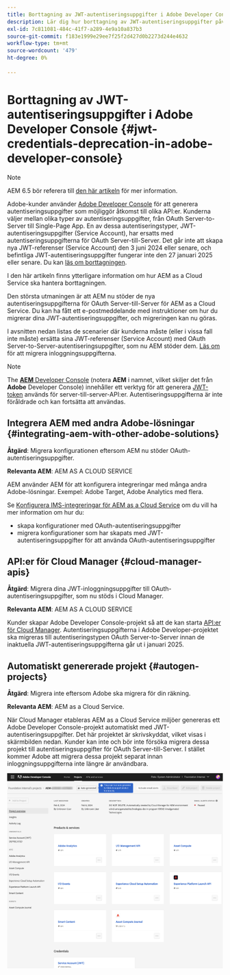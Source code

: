 ```yaml
---
title: Borttagning av JWT-autentiseringsuppgifter i Adobe Developer Console
description: Lär dig hur borttagning av JWT-autentiseringsuppgifter påverkar AEM i Adobe Developer Console.
exl-id: 7c811081-484c-41f7-a289-4e9a10a837b3
source-git-commit: f183e1999e29ee7f25f2d427d0b2273d244e4632
workflow-type: tm+mt
source-wordcount: '479'
ht-degree: 0%

---
```


# Borttagning av JWT-autentiseringsuppgifter i Adobe Developer Console {#jwt-credentials-deprecation-in-adobe-developer-console}

>[!NOTE]
>
>AEM 6.5 bör referera till [den här artikeln](https://experienceleague.adobe.com/en/docs/experience-manager-65/content/security/jwt-credentials-deprecation-in-adobe-developer-console) för mer information.

Adobe-kunder använder [Adobe Developer Console](https://developer.adobe.com/console) för att generera autentiseringsuppgifter som möjliggör åtkomst till olika API:er. Kunderna väljer mellan olika typer av autentiseringsuppgifter, från OAuth Server-to-Server till Single-Page App. En av dessa autentiseringstyper, JWT-autentiseringsuppgifter (Service Account), har ersatts med autentiseringsuppgifterna för OAuth Server-till-Server. Det går inte att skapa nya JWT-referenser (Service Account) den 3 juni 2024 eller senare, och befintliga JWT-autentiseringsuppgifter fungerar inte den 27 januari 2025 eller senare. Du kan [läs om borttagningen](https://developer.adobe.com/developer-console/docs/guides/authentication/ServerToServerAuthentication/migration/).

I den här artikeln finns ytterligare information om hur AEM as a Cloud Service ska hantera borttagningen.

Den största utmaningen är att AEM nu stöder de nya autentiseringsuppgifterna för OAuth Server-till-Server för AEM as a Cloud Service. Du kan ha fått ett e-postmeddelande med instruktioner om hur du migrerar dina JWT-autentiseringsuppgifter, och migreringen kan nu göras.

I avsnitten nedan listas de scenarier där kunderna måste (eller i vissa fall inte måste) ersätta sina JWT-referenser (Service Account) med OAuth Server-to-Server-autentiseringsuppgifter, som nu AEM stöder dem. [Läs om](https://developer.adobe.com/developer-console/docs/guides/authentication/ServerToServerAuthentication/migration/#migration-overview) för att migrera inloggningsuppgifterna.

>[!NOTE]
>
>The [**AEM** Developer Console](/help/implementing/developing/introduction/development-guidelines.md#crxde-lite-and-developer-console) (notera **AEM** i namnet, vilket skiljer det från **Adobe** Developer Console) innehåller ett verktyg för att generera [JWT-token](/help/implementing/developing/introduction/generating-access-tokens-for-server-side-apis.md) används för server-till-server-API:er. Autentiseringsuppgifterna är inte föråldrade och kan fortsätta att användas.

## Integrera AEM med andra Adobe-lösningar {#integrating-aem-with-other-adobe-solutions}

**Åtgärd**: Migrera konfigurationen eftersom AEM nu stöder OAuth-autentiseringsuppgifter.

**Relevanta AEM**: AEM AS A CLOUD SERVICE

AEM använder AEM för att konfigurera integreringar med många andra Adobe-lösningar. Exempel: Adobe Target, Adobe Analytics med flera.

Se [Konfigurera IMS-integreringar för AEM as a Cloud Service](/help/security/setting-up-ims-integrations-for-aem-as-a-cloud-service.md) om du vill ha mer information om hur du:

* skapa konfigurationer med OAuth-autentiseringsuppgifter
* migrera konfigurationer som har skapats med JWT-autentiseringsuppgifter för att använda OAuth-autentiseringsuppgifter

## API:er för Cloud Manager {#cloud-manager-apis}

**Åtgärd**: Migrera dina JWT-inloggningsuppgifter till OAuth-autentiseringsuppgifter, som nu stöds i Cloud Manager.

**Relevanta AEM**: AEM AS A CLOUD SERVICE

Kunder skapar Adobe Developer Console-projekt så att de kan starta [API:er för Cloud Manager](https://developer.adobe.com/experience-cloud/cloud-manager/guides/getting-started/create-api-integration/). Autentiseringsuppgifterna i Adobe Developer-projektet ska migreras till autentiseringstypen OAuth Server-to-Server innan de inaktuella JWT-autentiseringsuppgifterna går ut i januari 2025.

## Automatiskt genererade projekt {#autogen-projects}

**Åtgärd**: Migrera inte eftersom Adobe ska migrera för din räkning.

**Relevanta AEM**: AEM as a Cloud Service.

När Cloud Manager etableras AEM as a Cloud Service miljöer genereras ett Adobe Developer Console-projekt automatiskt med JWT-autentiseringsuppgifter. Det här projektet är skrivskyddat, vilket visas i skärmbilden nedan. Kunder kan inte och bör inte försöka migrera dessa projekt till autentiseringsuppgifter för OAuth Server-till-Server. I stället kommer Adobe att migrera dessa projekt separat innan inloggningsuppgifterna inte längre är användbara.

![Automatiskt genererade projekt](/help/security/assets/jwt-deprecation-autogen-projects.png)
